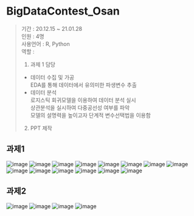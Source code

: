 # BigDataContest_Osan
>기간 : 20.12.15 ~ 21.01.28  
>인원 : 4명  
>사용언어 : R, Python   
>역할 :   
>1. 과제 1 담당  
> - 데이터 수집 및 가공  
>    EDA를 통해 데이터에서 유의미한 파생변수 추출  
> - 데이터 분석  
>   로지스틱 회귀모델을 이용하여 데이터 분석 실시  
>   상관분석을 실시하여 다중공선성 여부를 파악  
>   모델의 설명력을 높이고자 단계적 변수선택법을 이용함   
>2. PPT 제작 

## 과제1  
![image](https://github.com/izzy80/BigDataContest_Osan/assets/115052929/8c892777-44b5-4aff-acbe-6bed987fce87)
![image](https://github.com/izzy80/BigDataContest_Osan/assets/115052929/64cc2906-6061-4680-9564-1c730556469e)
![image](https://github.com/izzy80/BigDataContest_Osan/assets/115052929/f3d6305d-4723-4286-b99a-048b76c35e17)
![image](https://github.com/izzy80/BigDataContest_Osan/assets/115052929/470dca31-47ed-4243-95bf-da2d42b3fde9)
![image](https://github.com/izzy80/BigDataContest_Osan/assets/115052929/bec9491c-94a1-43c6-bf8a-6618ff21dada)
![image](https://github.com/izzy80/BigDataContest_Osan/assets/115052929/6bf857a5-8290-4d7f-9935-153ca43d7b6c)
![image](https://github.com/izzy80/BigDataContest_Osan/assets/115052929/db72dfed-1726-46b9-9863-0b260cede19d)
![image](https://github.com/izzy80/BigDataContest_Osan/assets/115052929/04b461a0-a6e5-4b0c-8b14-b9f1c4baef91)
![image](https://github.com/izzy80/BigDataContest_Osan/assets/115052929/6bfdbaf1-37c0-4e03-b2d1-c3c5239ce2a9)
![image](https://github.com/izzy80/BigDataContest_Osan/assets/115052929/3d4fac5d-47ed-4dcd-afed-9182669c413f)
![image](https://github.com/izzy80/BigDataContest_Osan/assets/115052929/1ab458f5-91ea-4e6a-ad32-40233e735df8)
![image](https://github.com/izzy80/BigDataContest_Osan/assets/115052929/24dff6b8-d0b6-477d-a48c-5bc08d4de49d)
![image](https://github.com/izzy80/BigDataContest_Osan/assets/115052929/5475336f-b936-46e3-932b-a056477dab29)
![image](https://github.com/izzy80/BigDataContest_Osan/assets/115052929/e406c99d-80b3-457c-adf7-997bcf24f265)

## 과제2  
![image](https://github.com/izzy80/BigDataContest_Osan/assets/115052929/b467b741-4a1b-484b-9835-593a22bc82df)
![image](https://github.com/izzy80/BigDataContest_Osan/assets/115052929/abd1fe1f-21e6-4372-b809-267f660b8d2c)
![image](https://github.com/izzy80/BigDataContest_Osan/assets/115052929/8b6efff5-26a2-4a94-bd06-df5abb84e227)
![image](https://github.com/izzy80/BigDataContest_Osan/assets/115052929/6b40ac7f-9eaf-4118-8154-d7fc38fb8425)
